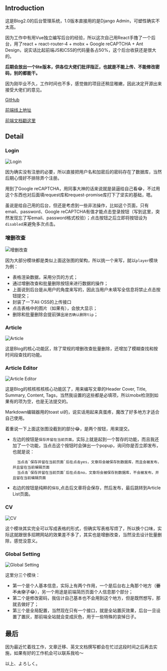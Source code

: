 ## Introduction

这是Blog2.0的后台管理系统，1.0版本直接用的是Django Admin，可塑性确实不太高。

因为工作中有用Vue独立编写后台的经验，所以这次自己用React手撸了一个后台，用了react + react-router-4 + mobx + Google reCAPTCHA + Ant Design，说实话比起前端JS和CSS的代码量各占50%，这个后台收获还是很大的。

**后期会放出一个lite版本，供各位大佬们批评指正，也就是不能上传、不能修改密码，别的都能干。**

因为刚毕业不久，工作时间也不多，感觉做的项目还稍显稚嫩，因此决定开源出来接受大佬们的意见。

[GitHub](https://github.com/Yancey-Blog/BLOG_CMS)

[前端线上地址](https://blog.yanceyleo.com/)

[前端文档戳这里](https://juejin.im/post/5bc82579f265da0acd20ec5f)

## Detail

### Login

![Login](https://user-gold-cdn.xitu.io/2018/10/20/166921256c985480?w=640&h=400&f=gif&s=1909357)

因为确实没有注册的必要，所以直接把用户名和加密后的密码存在了数据库，当然后期心情好不排除弄个注册。

用到了Google reCAPTCHA，用同事大神的话来说就是装逼给自己看😂，不过用这个东西也对后面填request库和request-promise库打下了坚实的基础，嗯。

虽说是给自己用的后台，但还是考虑到一些非法操作，比如这个页面，只有email、password、Google reCAPTCHA有值才能点击登录按钮（写到这里，突然发现忘了写email、password格式校验）；点击按钮之后立即将按钮设为`disabled`来避免多次点击。

### 增删改查

![增删改查](https://user-gold-cdn.xitu.io/2018/10/21/166962128cd16227?w=640&h=400&f=gif&s=1424453)

因为大部分模块都是类似上面这张图的架构，所以挑一个来写，就以`player`模块为例：

- 表格渲染数据，采用分页的方式；
- 通过增删改查和批量删除按钮来进行数据的操作；
- 上面说到后台是从用户的角度来写的，因此当用户未填写全信息将禁止点击按钮提交；
- 封装了一下Ali OSS的上传接口
- 点击表格中的图片（如果有），会放大显示；
- 删除和批量删除会提前弹出`是否确认删除tip`；

### Article

![Article](https://user-gold-cdn.xitu.io/2018/10/18/16685d91609a1604?w=3840&h=2400&f=jpeg&s=193346)

这是Blog的核心功能区，除了常规的增删改查批量删除，还增加了模糊查找和按时间段查找的功能。

### Article Editor

![Article Editor](https://user-gold-cdn.xitu.io/2018/10/18/16685d916603471c?w=3840&h=2400&f=jpeg&s=227828)

这是Blog的核核核核核心功能区了，用来编写文章的Header Cover, Title, Summary, Content, Tags，当然我设置的这些都是必填项，所以mobx检测到如果有的项为空，也是无法提交的。

Markdown编辑器用的toast ui的，说实话用起来真蛋疼，魔改了好多地方才适合自己使用。

着重说一下上面这张图没截到的部分😂，是两个按钮，用来提交。

- 左边的按钮是`保存并留在当前页面`，实际上就是起到一个暂存的功能，而且我还加了一个功能，当点击这个按钮时会弹出一个popup，询问你是否立即发布，也就是说：

        当点击`保存并留在当前页面`后在点击yes，文章将会被保存到数据库，而且会被发布，并且留在当前编辑页面
        当点击`保存并留在当前页面`后在点击no，文章将会被保存到数据库，不会被发布，并且留在当前编辑页面
        
- 右边的按钮是纯粹的`保存`,点击后文章将会保存，然后发布，最后跳转到Article List页面。

### CV

![CV](https://user-gold-cdn.xitu.io/2018/10/18/16685d916cc79f3b?w=3840&h=2400&f=jpeg&s=212396)

这个模块其实完全可以写成表格的形式，但确实写表格写烦了，所以换个口味，实际这就跟很多招聘网站的效果差不多了，其实也是增删改查，当然没去设计批量删除，感觉没意义。

### Global Setting

![Global Setting](https://user-gold-cdn.xitu.io/2018/10/18/16685d916dfeb0c9?w=3840&h=2400&f=jpeg&s=106681)

这里分三个模块：

- 第一个是个人基本信息，实际上有两个作用，一个是后台右上角那个地方（~~要不太空了~~😂），另一个用途是前端简历页面个人信息那个部分；
- 第二个是修改密码，我估计自己基本也不会用到这个地方，但是既然想写，那就去做好了；
- 第三个是全局配置，当然现在只有一个接口，就是全站置灰效果，后台一旦设置了置灰，那前端全站就会变成灰色，用于一些特殊的哀悼日子。

## 最后

因为最近忙着找工作，文章迁移、英文文档撰写都会在忙过这段时间之后再去实施，如果有好的工作机会可以联系我哈～

以上、よろしく。
